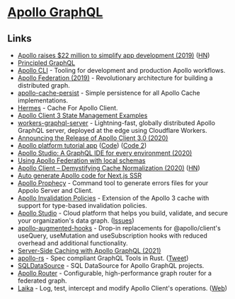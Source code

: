 # [Apollo GraphQL](https://www.apollographql.com/)

## Links

- [Apollo raises \$22 million to simplify app development (2019)](https://blog.apollographql.com/apollo-raises-22-million-to-simplify-app-development-ee30502c81b3) ([HN](https://news.ycombinator.com/item?id=20164531))
- [Principled GraphQL](https://principledgraphql.com/)
- [Apollo CLI](https://github.com/apollographql/apollo-tooling) - Tooling for development and production Apollo workflows.
- [Apollo Federation (2019)](https://blog.apollographql.com/apollo-federation-f260cf525d21) - Revolutionary architecture for building a distributed graph.
- [apollo-cache-persist](https://github.com/apollographql/apollo-cache-persist) - Simple persistence for all Apollo Cache implementations.
- [Hermes](https://github.com/convoyinc/apollo-cache-hermes) - Cache For Apollo Client.
- [Apollo Client 3 State Management Examples](https://github.com/apollographql/ac3-state-management-examples)
- [workers-graphql-server](https://github.com/signalnerve/workers-graphql-server) - Lightning-fast, globally distributed Apollo GraphQL server, deployed at the edge using Cloudflare Workers.
- [Announcing the Release of Apollo Client 3.0 (2020)](https://www.apollographql.com/blog/announcing-the-release-of-apollo-client-3-0/)
- [Apollo platform tutorial app](https://www.apollographql.com/docs/tutorial/introduction/) ([Code](https://github.com/apollographql/fullstack-tutorial)) ([Code 2](https://github.com/nikolasburk/apollo-server-livestream))
- [Apollo Studio: A GraphQL IDE for every environment (2020)](https://www.apollographql.com/blog/apollo-studio-a-graphql-ide-for-every-environment/)
- [Using Apollo Federation with local schemas](https://patrick.wtf/posts/apollo-federation-local-services)
- [Apollo Client – Demystifying Cache Normalization (2020)](https://www.apollographql.com/blog/demystifying-cache-normalization/) ([HN](https://news.ycombinator.com/item?id=26728114))
- [Auto generate Apollo code for Next.js SSR](https://github.com/correttojs/graphql-codegen-apollo-next-ssr)
- [Apollo Prophecy](https://github.com/theGlenn/apollo-prophecy) - Command tool to generate errors files for your Appolo Server and Client.
- [Apollo Invalidation Policies](https://github.com/NerdWalletOSS/apollo-invalidation-policies) - Extension of the Apollo 3 cache with support for type-based invalidation policies.
- [Apollo Studio](https://studio.apollographql.com/) - Cloud platform that helps you build, validate, and secure your organization's data graph. ([Issues](https://github.com/apollographql/apollo-studio-community))
- [apollo-augmented-hooks](https://github.com/appmotion/apollo-augmented-hooks) - Drop-in replacements for @apollo/client's useQuery, useMutation and useSubscription hooks with reduced overhead and additional functionality.
- [Server-Side Caching with Apollo GraphQL (2021)](https://garrit.xyz/posts/2021-10-04-server-side-caching-with-apollo-graphql)
- [apollo-rs](https://github.com/apollographql/apollo-rs) - Spec compliant GraphQL Tools in Rust. ([Tweet](https://twitter.com/_lrlna/status/1448643017842122759))
- [SQLDataSource](https://github.com/cvburgess/SQLDataSource) - SQL DataSource for Apollo GraphQL projects.
- [Apollo Router](https://github.com/apollographql/router) - Configurable, high-performance graph router for a federated graph.
- [Laika](https://github.com/zendesk/laika) - Log, test, intercept and modify Apollo Client's operations. ([Web](https://zendesk.github.io/laika/))
